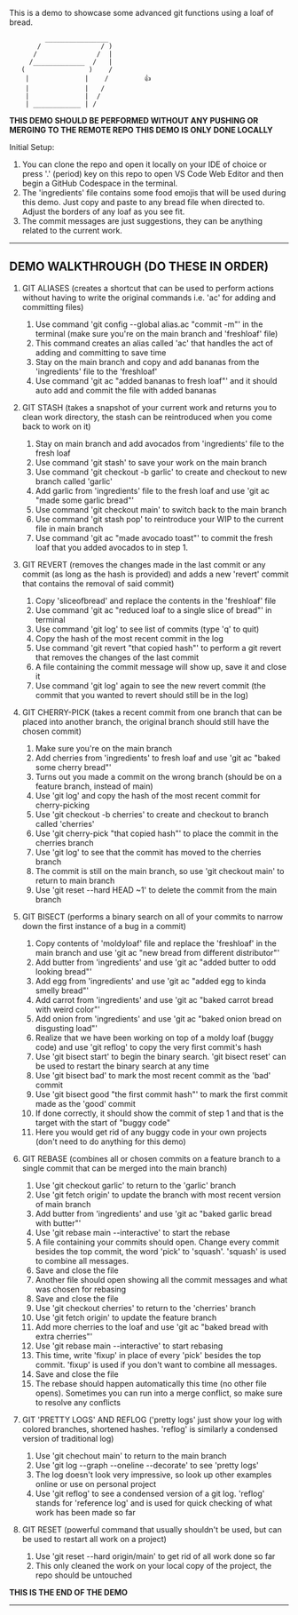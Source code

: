 This is a demo to showcase some advanced git functions using a loaf of bread.

             ________________             
           /               / )
          /               /  |
         /_____________  /   |
       (                )    /
        |              |    /         👍
        |              |   /
        |              |  /
        | ____________ | /

**THIS DEMO SHOULD BE PERFORMED WITHOUT ANY PUSHING OR MERGING TO THE REMOTE REPO**
**THIS DEMO IS ONLY DONE LOCALLY**

Initial Setup:
1. You can clone the repo and open it locally on your IDE of choice or press '.' (period) key on this repo to open VS Code Web Editor and then begin a GitHub Codespace in the terminal.
2. The 'ingredients' file contains some food emojis that will be used during this demo. Just copy and paste to any bread file when directed to. Adjust the borders of any loaf as you see fit.
3. The commit messages are just suggestions, they can be anything related to the current work.

------------------------------------
DEMO WALKTHROUGH (DO THESE IN ORDER)
------------------------------------
1. GIT ALIASES (creates a shortcut that can be used to perform actions without having to write the original commands i.e. 'ac' for adding and committing files)
   1. Use command 'git config --global alias.ac "commit -m"' in the terminal (make sure you're on the main branch and 'freshloaf' file)
   2. This command creates an alias called 'ac' that handles the act of adding and committing to save time
   3. Stay on the main branch and copy and add bananas from the 'ingredients' file to the 'freshloaf'
   4. Use command 'git ac "added bananas to fresh loaf"' and it should auto add and commit the file with added bananas

2. GIT STASH (takes a snapshot of your current work and returns you to clean work directory, the stash can be reintroduced when you come back to work on it)
   1. Stay on main branch and add avocados from 'ingredients' file to the fresh loaf
   2. Use command 'git stash' to save your work on the main branch
   3. Use command 'git checkout -b garlic' to create and checkout to new branch called 'garlic'
   4. Add garlic from 'ingredients' file to the fresh loaf and use 'git ac "made some garlic bread"'
   5. Use command 'git checkout main' to switch back to the main branch
   6. Use command 'git stash pop' to reintroduce your WIP to the current file in main branch
   7. Use command 'git ac "made avocado toast"' to commit the fresh loaf that you added avocados to in step 1.

3. GIT REVERT (removes the changes made in the last commit or any commit (as long as the hash is provided) and adds a new 'revert' commit that contains the removal of said commit)
   1. Copy 'sliceofbread' and replace the contents in the 'freshloaf' file
   2. Use command 'git ac "reduced loaf to a single slice of bread"' in terminal
   3. Use command 'git log' to see list of commits (type 'q' to quit)
   4. Copy the hash of the most recent commit in the log
   5. Use command 'git revert "that copied hash"' to perform a git revert that removes the changes of the last commit
   6. A file containing the commit message will show up, save it and close it
   7. Use command 'git log' again to see the new revert commit (the commit that you wanted to revert should still be in the log)

4. GIT CHERRY-PICK (takes a recent commit from one branch that can be placed into another branch, the original branch should still have the chosen commit)
   1. Make sure you're on the main branch
   2. Add cherries from 'ingredients' to fresh loaf and use 'git ac "baked some cherry bread"'
   3. Turns out you made a commit on the wrong branch (should be on a feature branch, instead of main)
   4. Use 'git log' and copy the hash of the most recent commit for cherry-picking
   5. Use 'git checkout -b cherries' to create and checkout to branch called 'cherries'
   6. Use 'git cherry-pick "that copied hash"' to place the commit in the cherries branch
   7. Use 'git log' to see that the commit has moved to the cherries branch
   8. The commit is still on the main branch, so use 'git checkout main' to return to main branch
   9. Use 'git reset --hard HEAD ~1' to delete the commit from the main branch

5. GIT BISECT (performs a binary search on all of your commits to narrow down the first instance of a bug in a commit)
   1. Copy contents of 'moldyloaf' file and replace the 'freshloaf' in the main branch and use 'git ac "new bread from different distributor"'
   2. Add butter from 'ingredients' and use 'git ac "added butter to odd looking bread"'
   3. Add egg from 'ingredients' and use 'git ac "added egg to kinda smelly bread"'
   4. Add carrot from 'ingredients' and use 'git ac "baked carrot bread with weird color"'
   5. Add onion from 'ingredients' and use 'git ac "baked onion bread on disgusting load"'
   6. Realize that we have been working on top of a moldy loaf (buggy code) and use 'git reflog' to copy the very first commit's hash
   7. Use 'git bisect start' to begin the binary search. 'git bisect reset' can be used to restart the binary search at any time
   8. Use 'git bisect bad' to mark the most recent commit as the 'bad' commit
   9. Use 'git bisect good "the first commit hash"' to mark the first commit made as the 'good' commit
   10. If done correctly, it should show the commit of step 1 and that is the target with the start of "buggy code"
   11. Here you would get rid of any buggy code in your own projects (don't need to do anything for this demo)
  
6. GIT REBASE (combines all or chosen commits on a feature branch to a single commit that can be merged into the main branch)
   1. Use 'git checkout garlic' to return to the 'garlic' branch
   2. Use 'git fetch origin' to update the branch with most recent version of main branch
   3. Add butter from 'ingredients' and use 'git ac "baked garlic bread with butter"'
   4. Use 'git rebase main --interactive' to start the rebase
   5. A file containing your commits should open. Change every commit besides the top commit, the word 'pick' to 'squash'. 'squash' is used to combine all messages.
   6. Save and close the file
   7. Another file should open showing all the commit messages and what was chosen for rebasing
   8. Save and close the file
   9. Use 'git checkout cherries' to return to the 'cherries' branch
   10. Use 'git fetch origin' to update the feature branch
   11. Add more cherries to the loaf and use 'git ac "baked bread with extra cherries"'
   12. Use 'git rebase main --interactive' to start rebasing
   13. This time, write 'fixup' in place of every 'pick' besides the top commit. 'fixup' is used if you don't want to combine all messages.
   14. Save and close the file
   15. The rebase should happen automatically this time (no other file opens). Sometimes you can run into a merge conflict, so make sure to resolve any conflicts 

7. GIT 'PRETTY LOGS' AND REFLOG ('pretty logs' just show your log with colored branches, shortened hashes. 'reflog' is similarly a condensed version of traditional log)
   1. Use 'git chechout main' to return to the main branch
   2. Use 'git log --graph --oneline --decorate' to see 'pretty logs'
   3. The log doesn't look very impressive, so look up other examples online or use on personal project
   4. Use 'git reflog' to see a condensed version of a git log. 'reflog' stands for 'reference log' and is used for quick checking of what work has been made so far

8. GIT RESET (powerful command that usually shouldn't be used, but can be used to restart all work on a project)
   1. Use 'git reset --hard origin/main' to get rid of all work done so far
   2. This only cleaned the work on your local copy of the project, the repo should be untouched

**THIS IS THE END OF THE DEMO**
  
-------------------------------------------------------------------------------------------------------
